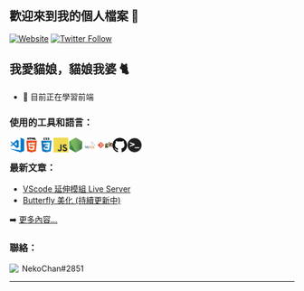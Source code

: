 ## 歡迎來到我的個人檔案 👋

[![Website](https://img.shields.io/website?label=nekochan.cf&style=for-the-badge&url=https%3A%2F%2Fnekochan.cf)](https://nekochan.cf/)
[![Twitter Follow](https://img.shields.io/twitter/follow/TW_NEKO_CHAN?color=1DA1F2&logo=twitter&style=for-the-badge)](https://twitter.com/intent/follow?original_referer=https%3A%2F%2Fgithub.com%2FcodeSTACKr&screen_name=TW_NEKO_CHAN)

## 我愛貓娘，貓娘我婆 🐈

- 🌱 目前正在學習前端

### 使用的工具和語言：

<img align="left" alt="Visual Studio Code" width="26px" src="https://raw.githubusercontent.com/github/explore/80688e429a7d4ef2fca1e82350fe8e3517d3494d/topics/visual-studio-code/visual-studio-code.png" />
<img align="left" alt="HTML5" width="26px" src="https://raw.githubusercontent.com/github/explore/80688e429a7d4ef2fca1e82350fe8e3517d3494d/topics/html/html.png" />
<img align="left" alt="CSS3" width="26px" src="https://raw.githubusercontent.com/github/explore/80688e429a7d4ef2fca1e82350fe8e3517d3494d/topics/css/css.png" />
<img align="left" alt="JavaScript" width="26px" src="https://raw.githubusercontent.com/github/explore/80688e429a7d4ef2fca1e82350fe8e3517d3494d/topics/javascript/javascript.png" />
<img align="left" alt="Node.js" width="26px" src="https://raw.githubusercontent.com/github/explore/80688e429a7d4ef2fca1e82350fe8e3517d3494d/topics/nodejs/nodejs.png" />
<img align="left" alt="MySQL" width="26px" src="https://raw.githubusercontent.com/github/explore/80688e429a7d4ef2fca1e82350fe8e3517d3494d/topics/mysql/mysql.png" />
<img align="left" alt="Git" width="26px" src="https://raw.githubusercontent.com/github/explore/80688e429a7d4ef2fca1e82350fe8e3517d3494d/topics/git/git.png" />
<img align="left" alt="GitHub" width="26px" src="https://raw.githubusercontent.com/github/explore/78df643247d429f6cc873026c0622819ad797942/topics/github/github.png" />
<img align="left" alt="Terminal" width="26px" src="https://raw.githubusercontent.com/github/explore/80688e429a7d4ef2fca1e82350fe8e3517d3494d/topics/terminal/terminal.png" />

<br />

### 最新文章：

- [VScode 延伸模組 Live Server](https://nekochan.cf/posts/bc11/)
- [Butterfly 美化 (持續更新中)](https://nekochan.cf/posts/456/)

➡️ [更多內容...](https://nekochan.cf/)

### 聯絡：

<img align="left" width="22px" src="https://cdn.jsdelivr.net/npm/simple-icons@v3/icons/discord.svg" /> NekoChan#2851

---